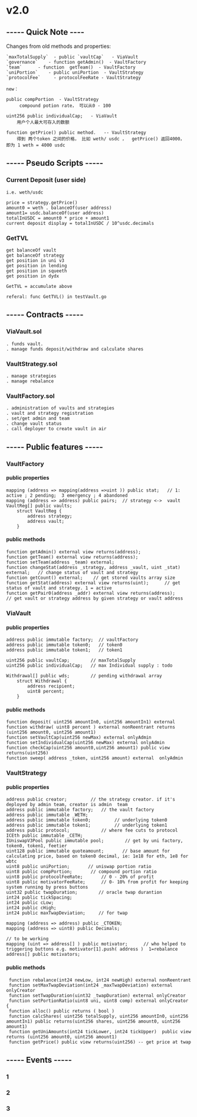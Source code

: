 # v2.0
## ----- Quick Note ---- 

Changes from old methods and properties:
	
	`maxTotalSupply`  - public `vaultCap`   - ViaVault
	`governance`   	- function getAdmin()  - VaultFactory 
	`team`		- function  getTeam()  - VaultFactory  
	`uniPortion`	- public uniPortion  - VaultStrategy 
	`protocolFee`     - protocolFeeRate - VaultStrategy 
	
	new：
	
	public compPortion  - VaultStrategy  
	     compound potion rate， 可以从0 - 100
	
	uint256 public individualCap;   - ViaVault  
		用户个人最大可存入的数额 
	
	function getPrice() public method.   -- VaultStrategy 
		得到 两个token 之间的价格， 比如 weth/ usdc ，  getPrice() 返回4000，  即为 1 weth = 4000 usdc 

## ----- Pseudo Scripts ----- 

### Current Deposit  (user side)
	i.e. weth/usdc
	
	price = strategy.getPrice()
	amount0 = weth . balanceOf(user address)
	amount1= usdc.balanceOf(user address)
	totalInUSDC = amount0 * price + amount1
	current deposit display = totalInUSDC / 10^usdc.decimals

### GetTVL  
	get balanceOf vault
	get balanceOf strategy
	get position in uni v3   
	get position in lending
	get position in squeeth
	get position in dydx
	
	GetTVL = accumulate above 
	
	referal: func GetTVL() in testVault.go
	
		
## ----- Contracts ----- 
### ViaVault.sol
	. funds vault. 
	. manage funds deposit/withdraw and calculate shares
	 
### VaultStrategy.sol
	. manage strategies
	. manage rebalance 
	 
### VaultFactory.sol
	. administration of vaults and strategies
	. vault and strategy registration
	. set/get admin and team 
	. change vault status
	. call deployer to create vault in air
	
## ----- Public features ----- 
### VaultFactory
#### public properties

	mapping (address => mapping(address =>uint )) public stat;   // 1: active ; 2 pending;  3 emergency ; 4 abandoned     
    mapping (address => address) public pairs;	// strategy <->  vault   
    VaultReg[] public vaults;
	    struct VaultReg {
	    	address strategy;
			address vault;
	    }

    

#### public methods
    function getAdmin() external view returns(address);
    function getTeam() external view returns(address);
    function setTeam(address _team) external;
  	function changeStat(address _strategy, address _vault, uint _stat) external;   // change status of vault and strategy
	function getCount() external; 	 // get stored vaults array size
	function getStat(address) external view returns(uint);		// get status of vault and strategy. 1 = active
	function getPair0(address _addr) external view returns(address);		// get vault or strategy address by given strategy or vault address


### ViaVault 
#### public properties
   
    address public immutable factory;  // vaultFactory 
    address public immutable token0;   // token0
	address public immutable token1;   // token1

	uint256 public vaultCap;		// maxTotalSupply
	uint256 public individualCap;	// max Individual supply : todo

	Withdrawal[] public wds; 		// pending withdrawal array
		struct Withdrawal {
			address recipient;
			uint8 percent;
		}

	
#### public methods

	function deposit( uint256 amountIn0, uint256 amountIn1) external
	function withdraw( uint8 percent ) external nonReentrant returns (uint256 amount0, uint256 amount1)
	function setVaultCap(uint256 newMax) external onlyAdmin
	function setIndividualCap(uint256 newMax) external onlyAdmin
	function checkCap(uint256 amount0,uint256 amount1) public view returns(uint256)
	function sweep( address _token, uint256 amount) external  onlyAdmin
	
### VaultStrategy 
#### public properties
	address public creator;			// the strategy creator. if it's deployed by admin team, creator is admin  team
	address public immutable factory;	// the vault factory
	address public immutable _WETH;
    address public immutable token0;         // underlying token0
    address public immutable token1;         // underlying token1
	address public protocol;			// where fee cuts to protocol 
	ICEth public immutable _CETH;
    IUniswapV3Pool public immutable pool;        // get by uni factory, token0, token1, feetier
    uint128 public immutable quoteamount;  		// base amount for calculating price, based on token0 decimal, ie: 1e18 for eth, 1e8 for wbtc
    uint8 public uniPortion;       // uniswap portion ratio
    uint8 public compPortion;       // compound portion ratio
    uint8 public protocolFeeRate;		// 0 - 20% of profit
	uint8 public motivatorFeeRate;		// 0- 10% from profit for keeping system running by press buttons
	uint32 public twapDuration;        // oracle twap durantion
    int24 public tickSpacing;
    int24 public cLow;
    int24 public cHigh;
    int24 public maxTwapDeviation;     // for twap     

    mapping (address => address) public _CTOKEN;
	mapping (address => uint8) public Decimals;

	// to be working
    mapping (uint => address[] ) public motivator;		// who helped to triggering buttons e.g. motivator[1].push( address )  1=rebalance
	address[] public motivators;			
	
#### public methods
	 function rebalance(int24 newLow, int24 newHigh) external nonReentrant
	 function setMaxTwapDeviation(int24 _maxTwapDeviation) external onlyCreator
	 function setTwapDuration(uint32 _twapDuration) external onlyCreator
     function setPortionRatio(uint8 uni, uint8 comp) external onlyCreator {
	 function alloc() public returns ( bool )
	 function calcShares( uint256 totalSupply, uint256 amountIn0, uint256 amountIn1) public returns(uint256 shares, uint256 amount0, uint256 amount1)
	 function getUniAmounts(int24 tickLower, int24 tickUpper)  public view returns (uint256 amount0, uint256 amount1) 
	 function getPrice() public view returns(uint256) -- get price at twap




## ----- Events ----- 
### 1
### 2
### 3

